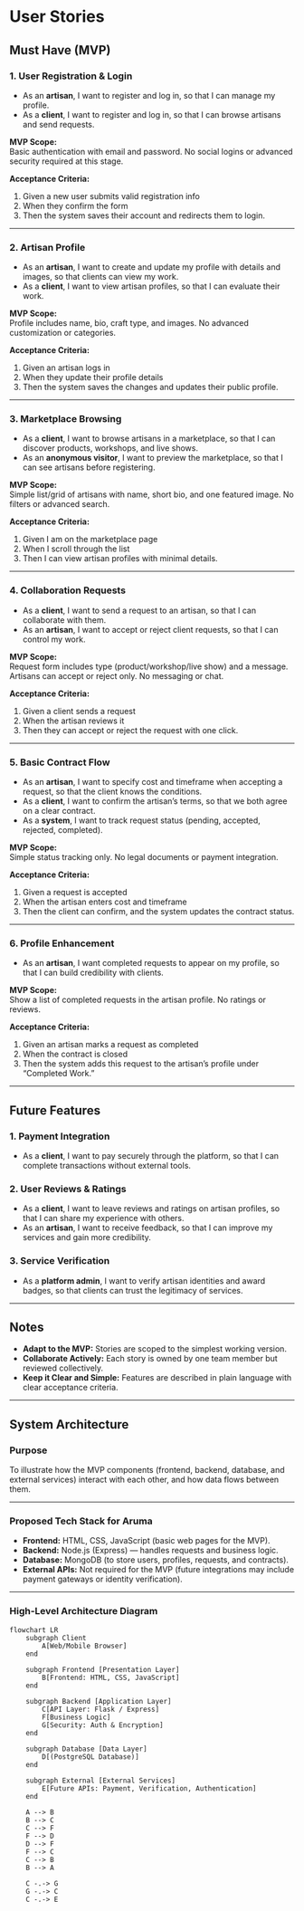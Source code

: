 # User Stories

## Must Have (MVP)

### 1. User Registration & Login
- As an **artisan**, I want to register and log in, so that I can manage my profile.  
- As a **client**, I want to register and log in, so that I can browse artisans and send requests.  

**MVP Scope:**  
Basic authentication with email and password. No social logins or advanced security required at this stage.  

**Acceptance Criteria:**  
1. Given a new user submits valid registration info  
2. When they confirm the form  
3. Then the system saves their account and redirects them to login.  

---

### 2. Artisan Profile
- As an **artisan**, I want to create and update my profile with details and images, so that clients can view my work.  
- As a **client**, I want to view artisan profiles, so that I can evaluate their work.  

**MVP Scope:**  
Profile includes name, bio, craft type, and images. No advanced customization or categories.  

**Acceptance Criteria:**  
1. Given an artisan logs in  
2. When they update their profile details  
3. Then the system saves the changes and updates their public profile.  

---

### 3. Marketplace Browsing
- As a **client**, I want to browse artisans in a marketplace, so that I can discover products, workshops, and live shows.  
- As an **anonymous visitor**, I want to preview the marketplace, so that I can see artisans before registering.  

**MVP Scope:**  
Simple list/grid of artisans with name, short bio, and one featured image. No filters or advanced search.  

**Acceptance Criteria:**  
1. Given I am on the marketplace page  
2. When I scroll through the list  
3. Then I can view artisan profiles with minimal details.  

---

### 4. Collaboration Requests
- As a **client**, I want to send a request to an artisan, so that I can collaborate with them.  
- As an **artisan**, I want to accept or reject client requests, so that I can control my work.  

**MVP Scope:**  
Request form includes type (product/workshop/live show) and a message. Artisans can accept or reject only. No messaging or chat.  

**Acceptance Criteria:**  
1. Given a client sends a request  
2. When the artisan reviews it  
3. Then they can accept or reject the request with one click.  

---

### 5. Basic Contract Flow
- As an **artisan**, I want to specify cost and timeframe when accepting a request, so that the client knows the conditions.  
- As a **client**, I want to confirm the artisan’s terms, so that we both agree on a clear contract.  
- As a **system**, I want to track request status (pending, accepted, rejected, completed).  

**MVP Scope:**  
Simple status tracking only. No legal documents or payment integration.  

**Acceptance Criteria:**  
1. Given a request is accepted  
2. When the artisan enters cost and timeframe  
3. Then the client can confirm, and the system updates the contract status.  

---

### 6. Profile Enhancement
- As an **artisan**, I want completed requests to appear on my profile, so that I can build credibility with clients.  

**MVP Scope:**  
Show a list of completed requests in the artisan profile. No ratings or reviews.  

**Acceptance Criteria:**  
1. Given an artisan marks a request as completed  
2. When the contract is closed  
3. Then the system adds this request to the artisan’s profile under “Completed Work.”  

---

## Future Features

### 1. Payment Integration
- As a **client**, I want to pay securely through the platform, so that I can complete transactions without external tools.  

### 2. User Reviews & Ratings
- As a **client**, I want to leave reviews and ratings on artisan profiles, so that I can share my experience with others.  
- As an **artisan**, I want to receive feedback, so that I can improve my services and gain more credibility.  

### 3. Service Verification
- As a **platform admin**, I want to verify artisan identities and award badges, so that clients can trust the legitimacy of services.  

---

## Notes
- **Adapt to the MVP:** Stories are scoped to the simplest working version.  
- **Collaborate Actively:** Each story is owned by one team member but reviewed collectively.  
- **Keep it Clear and Simple:** Features are described in plain language with clear acceptance criteria.


---
##  System Architecture

### Purpose
To illustrate how the MVP components (frontend, backend, database, and external services) interact with each other, and how data flows between them.

---

### Proposed Tech Stack for Aruma
- **Frontend:** HTML, CSS, JavaScript (basic web pages for the MVP).  
- **Backend:** Node.js (Express) — handles requests and business logic.  
- **Database:** MongoDB (to store users, profiles, requests, and contracts).  
- **External APIs:** Not required for the MVP (future integrations may include payment gateways or identity verification).  

---

### High-Level Architecture Diagram

```mermaid
flowchart LR
    subgraph Client
        A[Web/Mobile Browser]
    end

    subgraph Frontend [Presentation Layer]
        B[Frontend: HTML, CSS, JavaScript]
    end

    subgraph Backend [Application Layer]
        C[API Layer: Flask / Express]
        F[Business Logic]
        G[Security: Auth & Encryption]
    end

    subgraph Database [Data Layer]
        D[(PostgreSQL Database)]
    end

    subgraph External [External Services]
        E[Future APIs: Payment, Verification, Authentication]
    end

    A --> B
    B --> C
    C --> F
    F --> D
    D --> F
    F --> C
    C --> B
    B --> A

    C -.-> G
    G -.-> C
    C -.-> E
